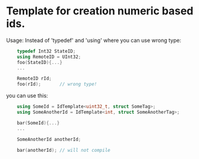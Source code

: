 # Template for creation numeric based ids.
Usage:
Instead of 'typedef' and 'using' where you can use wrong type:
```c++
    typedef Int32 StateID;
    using RemoteID = UInt32;
    foo(StateID){...}
    ...

    RemoteID rId;
    foo(rId);       // wrong type!
```

you can use this:
```c++
    using SomeId = IdTemplate<uint32_t, struct SomeTag>;
    using SomeAnotherId = IdTemplate<int, struct SomeAnotherTag>;

    bar(SomeId){...}
    ...

    SomeAnotherId anotherId;

    bar(anotherId); // will not compile
```